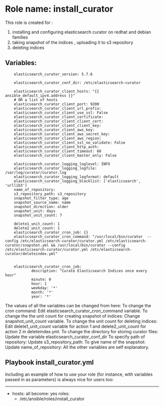 Role name: install_curator
=========

This role is created for :
1) installing and configuring elasticsearch curator on redhat and debian families
2) taking snapshot of the indices , uploading it to s3 repository 
3) deleting indices

Variables: 
----------
        elasticsearch_curator_version: 5.7.6

        elasticsearch_curator_conf_dir: /etc/elasticsearch-curator

        elasticsearch_curator_client_hosts: "{{ ansible_default_ipv4.address }}"
        # OR a list of hosts
        elasticsearch_curator_client_port: 9200
        elasticsearch_curator_client_url_prefix:
        elasticsearch_curator_client_use_ssl: False
        elasticsearch_curator_client_certificate:
        elasticsearch_curator_client_client_cert:
        elasticsearch_curator_client_client_key:
        elasticsearch_curator_client_aws_key:
        elasticsearch_curator_client_aws_secret_key:
        elasticsearch_curator_client_aws_region:
        elasticsearch_curator_client_ssl_no_validate: False
        elasticsearch_curator_client_http_auth:
        elasticsearch_curator_client_timeout: 60
        elasticsearch_curator_client_master_only: False

        elasticsearch_curator_logging_loglevel: INFO
        elasticsearch_curator_logging_logfile: /var/log/curator/curator.log
        elasticsearch_curator_logging_logformat: default
        elasticsearch_curator_logging_blacklist: ['elasticsearch', 'urllib3']
        name_of_repository:
        s3_repository_path: s3_repository
        snapshot_filter_type: age
        snapshot_source_name: name
        snapshot_direction: older
        snapshot_unit: days
        snapshot_unit_count: 7

        delete1_unit_count: 1
        delete2_unit_count: 1
        elasticsearch_curator_cron_job: {}
        elasticsearch_curator_cron_command: "/usr/local/bin/curator  --config /etc/elasticsearch-curator/curator.yml /etc/elasticsearch-curator/snapshot.yml && /usr/local/bin/curator --config /etc/elasticsearch-curator/curator.yml /etc/elasticsearch-curator/deleteindex.yml"


        elasticsearch_curator_cron_job:
                description: "Curate Elasticsearch Indices once every hour"
                minute: 0
                hour: 1
                weekday: '*'
                month: '*'
                year: '*'

The values of all the variables can be changed from here:
To change the cron command: Edit elasticsearch_curator_cron_command variable.
To change the the unit count for creating snapshot of indices: Change snapshot_unit_count variable.
To change the unit count for deleting indices: Edit delete1_unit_count variable for action 1 and delete2_unit_count for action 2 in deleteindex.yml.
To change the directory for storing curator files: Update the variable elasticsearch_curator_conf_dir
To specify path of repository: Update s3_repository_path:
To give name of the snapshot: Update name_of_repository:
All the other variables are self explanatory.


Playbook install_curator.yml
----------------

Including an example of how to use your role (for instance, with variables passed in as parameters) is always nice for users too:

 ---
 - hosts: all
   become: yes
   roles:
    - /etc/ansible/roles/install_curator


